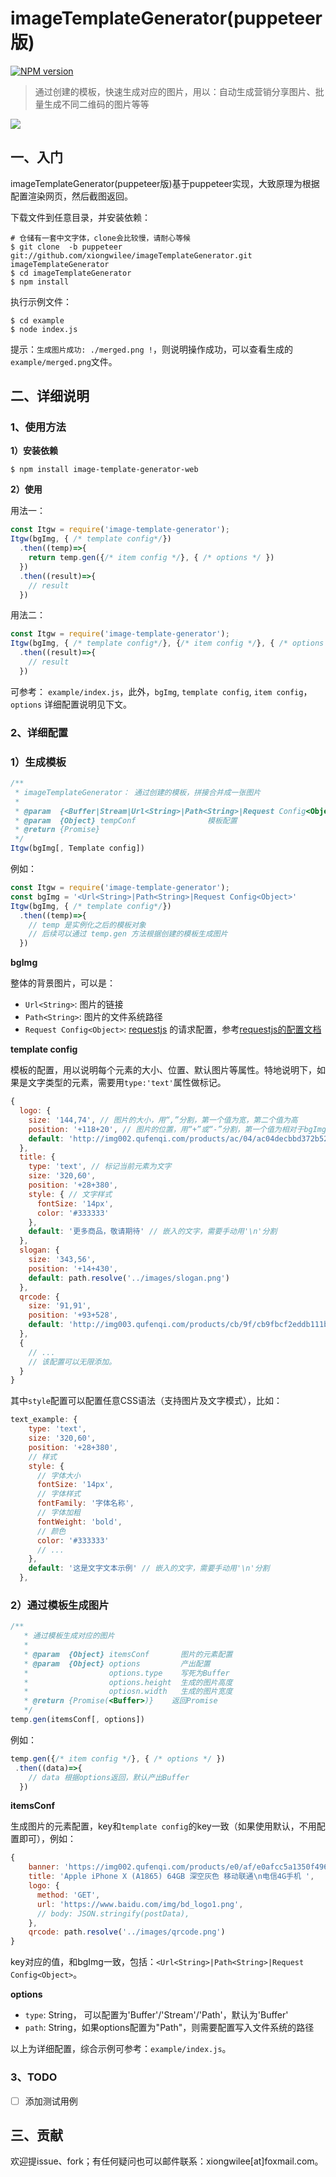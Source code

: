 # imageTemplateGenerator(puppeteer版)

[![NPM version](https://img.shields.io/npm/v/image-template-generator-web.svg)](https://www.npmjs.com/package/image-template-generator-web)

> 通过创建的模板，快速生成对应的图片，用以：自动生成营销分享图片、批量生成不同二维码的图片等等

![](http://wx4.sinaimg.cn/large/7171171cgy1fr2ks4nozjg20mz0buu0x.gif)

## 一、入门

imageTemplateGenerator(puppeteer版)基于puppeteer实现，大致原理为根据配置渲染网页，然后截图返回。

下载文件到任意目录，并安装依赖：
```shell
# 仓储有一套中文字体，clone会比较慢，请耐心等候
$ git clone  -b puppeteer git://github.com/xiongwilee/imageTemplateGenerator.git imageTemplateGenerator
$ cd imageTemplateGenerator
$ npm install
```

执行示例文件：
```shell
$ cd example
$ node index.js
```

提示：`生成图片成功: ./merged.png !`，则说明操作成功，可以查看生成的`example/merged.png`文件。

## 二、详细说明

### 1、使用方法

**1）安装依赖**

```shell
$ npm install image-template-generator-web
```

**2）使用**

用法一：
```javascript
const Itgw = require('image-template-generator');
Itgw(bgImg, { /* template config*/})
  .then((temp)=>{
    return temp.gen({/* item config */}, { /* options */ })
  })
  .then((result)=>{
    // result
  })
```

用法二：
```javascript
const Itgw = require('image-template-generator');
Itgw(bgImg, { /* template config*/}, {/* item config */}, { /* options */ })
  .then((result)=>{
    // result
  })
```

可参考： `example/index.js`，此外，`bgImg`, `template config`, `item config`，`options` 详细配置说明见下文。

### 2、详细配置

### 1）生成模板

```javascript
/**
 * imageTemplateGenerator： 通过创建的模板，拼接合并成一张图片
 * 
 * @param  {<Buffer|Stream|Url<String>|Path<String>|Request Config<Object>} bg        背景图片
 * @param  {Object} tempConf                模板配置
 * @return {Promise}
 */
Itgw(bgImg[, Template config])
```

例如：
```javascript
const Itgw = require('image-template-generator');
const bgImg = '<Url<String>|Path<String>|Request Config<Object>'
Itgw(bgImg, { /* template config*/})
  .then((temp)=>{
    // temp 是实例化之后的模板对象
    // 后续可以通过 temp.gen 方法根据创建的模板生成图片
  })
```

**bgImg**

整体的背景图片，可以是：

- `Url<String>`: 图片的链接
- `Path<String>`: 图片的文件系统路径
- `Request Config<Object>`: [requestjs](https://github.com/request/request) 的请求配置，参考[requestjs的配置文档](https://github.com/request/request#requestoptions-callback)

**template config**

模板的配置，用以说明每个元素的大小、位置、默认图片等属性。特地说明下，如果是文字类型的元素，需要用`type:'text'`属性做标记。

```JavaScript
{
  logo: {
    size: '144,74', // 图片的大小，用“,”分割，第一个值为宽，第二个值为高
    position: '+118+20', // 图片的位置，用“+”或“-”分割，第一个值为相对于bgImg的x轴偏移，第二个值为相对y轴，参考：https://github.com/aheckmann/gm
    default: 'http://img002.qufenqi.com/products/ac/04/ac04decbbd372b5289e1bf1be30fad99.png' // 默认图片，和bgImg一样，可以是：<Buffer|Stream|Url<String>|Path<String>|Request Config<Object>
  },
  title: {
    type: 'text', // 标记当前元素为文字
    size: '320,60',
    position: '+28+380',
    style: { // 文字样式
      fontSize: '14px',
      color: '#333333'
    },
    default: '更多商品，敬请期待' // 嵌入的文字，需要手动用'\n'分割
  },
  slogan: {
    size: '343,56',
    position: '+14+430',
    default: path.resolve('../images/slogan.png')
  },
  qrcode: {
    size: '91,91',
    position: '+93+528',
    default: 'http://img003.qufenqi.com/products/cb/9f/cb9fbcf2eddb111b08ec6c0795900060.png'
  },
  {
    // ... 
    // 该配置可以无限添加。
  }
}
```

其中`style`配置可以配置任意CSS语法（支持图片及文字模式），比如：

```javascript
text_example: {
    type: 'text',
    size: '320,60',
    position: '+28+380',
    // 样式
    style: { 
      // 字体大小
      fontSize: '14px',
      // 字体样式
      fontFamily: '字体名称',
      // 字体加粗
      fontWeight: 'bold',
      // 颜色
      color: '#333333'
      // ...
    },
    default: '这是文字文本示例' // 嵌入的文字，需要手动用'\n'分割
  },
```

### 2）通过模板生成图片

```javascript
/**
   * 通过模板生成对应的图片
   * 
   * @param  {Object} itemsConf       图片的元素配置
   * @param  {Object} options         产出配置
   *                  options.type    写死为Buffer
   *                  options.height  生成的图片高度
   *                  optiosn.width   生成的图片宽度
   * @return {Promise(<Buffer>)}    返回Promise
   */
temp.gen(itemsConf[, options])
```

例如：
```javascript
temp.gen({/* item config */}, { /* options */ })
 .then((data)=>{
    // data 根据options返回，默认产出Buffer
  })
```

**itemsConf**

生成图片的元素配置，key和`template config`的key一致（如果使用默认，不用配置即可），例如：
```javascript
{
    banner: 'https://img002.qufenqi.com/products/e0/af/e0afcc5a1350f4966f963bc0bff6aafa.jpg',
    title: 'Apple iPhone X (A1865) 64GB 深空灰色 移动联通\n电信4G手机 ',
    logo: {
      method: 'GET',
      url: 'https://www.baidu.com/img/bd_logo1.png',
      // body: JSON.stringify(postData),
    },
    qrcode: path.resolve('../images/qrcode.png')
}
```

key对应的值，和bgImg一致，包括：`<Url<String>|Path<String>|Request Config<Object>`。

**options**

- `type`: String， 可以配置为'Buffer'/'Stream'/'Path'，默认为'Buffer'
- `path`: String，如果options配置为"Path"，则需要配置写入文件系统的路径


以上为详细配置，综合示例可参考：`example/index.js`。

### 3、TODO

- [ ] 添加测试用例 

## 三、贡献

欢迎提issue、fork；有任何疑问也可以邮件联系：xiongwilee[at]foxmail.com。
